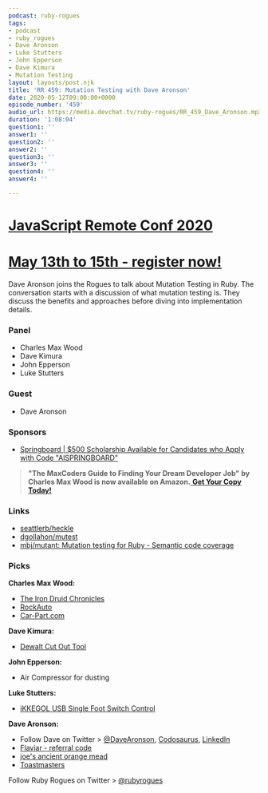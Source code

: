 ```yaml
---
podcast: ruby-rogues
tags:
- podcast
- ruby_rogues
- Dave Aronson
- Luke Stutters
- John Epperson
- Dave Kimura
- Mutation Testing
layout: layouts/post.njk
title: 'RR 459: Mutation Testing with Dave Aronson'
date: 2020-05-12T09:00:00+0000
episode_number: '459'
audio_url: https://media.devchat.tv/ruby-rogues/RR_459_Dave_Aronson.mp3
duration: '1:08:04'
question1: ''
answer1: ''
question2: ''
answer2: ''
question3: ''
answer3: ''
question4: ''
answer4: ''

---
```

# [JavaScript Remote Conf 2020](https://devchat.tv/conferences/javascript-remote-2020/ "JavaScript Remote Conf 2020")

# [May 13th to 15th - register now!](https://devchat.tv/conferences/javascript-remote-2020/ "JavaScript Remote Conf 2020")

Dave Aronson joins the Rogues to talk about Mutation Testing in Ruby. The conversation starts with a discussion of what mutation testing is. They discuss the benefits and approaches before diving into implementation details.

### **Panel**

* Charles Max Wood
* Dave Kimura
* John Epperson
* Luke Stutters

### **Guest**

* Dave Aronson

### **Sponsors**

* [Springboard | $500 Scholarship Available for Candidates who Apply with Code "AISPRINGBOARD"](http://go.thoughtleaders.io/1815720200511)

> **"The MaxCoders Guide to Finding Your Dream Developer Job" by Charles Max Wood is now available on Amazon.**[ **Get Your Copy Today!**](https://www.amazon.com/gp/product/B081MBL5C9/ref=as_li_ss_tl?ie=UTF8&linkCode=sl1&tag=devchattv-20&linkId=9d61363241636e2546ef46abba198746&language=en_US)

### **Links**

* [seattlerb/heckle](https://github.com/seattlerb/heckle)
* [dgollahon/mutest](https://github.com/dgollahon/mutest)
* [mbj/mutant: Mutation testing for Ruby - Semantic code coverage](https://github.com/mbj/mutant)

### **Picks**

**Charles Max Wood:**

* [The Iron Druid Chronicles](https://www.amazon.com/Hounded-Iron-Druid-Chronicles-Book/dp/B004X41A26)
* [RockAuto](https://www.rockauto.com/)
* [Car-Part.com](http://www.car-part.com/)

**Dave Kimura:**

* [Dewalt Cut Out Tool](https://www.amazon.com/DEWALT-DCS551B-Drywall-Cut-Out-Tool/dp/B00KYNW7MC)

**John Epperson:**

* Air Compressor for dusting

**Luke Stutters:**

* [iKKEGOL USB Single Foot Switch Control](https://www.amazon.com/iKKEGOL-Control-Customized-Computer-Keyboard/dp/B01NAL3DV6?ref_=fsclp_pl_dp_2)

**Dave Aronson:**

* Follow Dave on Twitter > [@DaveAronson](https://twitter.com/DaveAronson), [Codosaurus](https://www.codosaur.us/), [LinkedIn](https://www.linkedin.com/in/davearonson)
* [Flaviar - referral code](http://fbuy.me/v/dave_932)
* [joe's ancient orange mead](https://www.homebrewtalk.com/forum/threads/joes-ancient-orange-mead.49106/)
* [Toastmasters](https://www.toastmasters.org/)

Follow Ruby Rogues on Twitter > [@rubyrogues](https://twitter.com/rubyrogues)